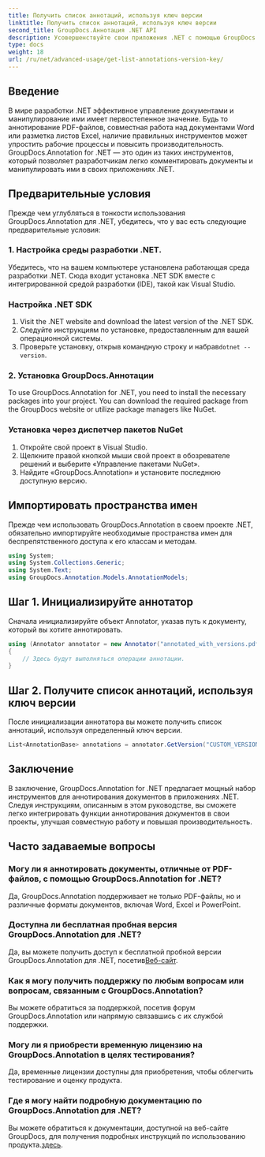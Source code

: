 ```yaml
---
title: Получить список аннотаций, используя ключ версии
linktitle: Получить список аннотаций, используя ключ версии
second_title: GroupDocs.Аннотация .NET API
description: Усовершенствуйте свои приложения .NET с помощью GroupDocs.Annotation для удобного аннотирования документов. Следуйте нашему пошаговому руководству для эффективной интеграции.
type: docs
weight: 18
url: /ru/net/advanced-usage/get-list-annotations-version-key/
---
```

## Введение
В мире разработки .NET эффективное управление документами и манипулирование ими имеет первостепенное значение. Будь то аннотирование PDF-файлов, совместная работа над документами Word или разметка листов Excel, наличие правильных инструментов может упростить рабочие процессы и повысить производительность. GroupDocs.Annotation for .NET — это один из таких инструментов, который позволяет разработчикам легко комментировать документы и манипулировать ими в своих приложениях .NET.
## Предварительные условия
Прежде чем углубляться в тонкости использования GroupDocs.Annotation для .NET, убедитесь, что у вас есть следующие предварительные условия:
### 1. Настройка среды разработки .NET.
Убедитесь, что на вашем компьютере установлена работающая среда разработки .NET. Сюда входит установка .NET SDK вместе с интегрированной средой разработки (IDE), такой как Visual Studio.
### Настройка .NET SDK
1. Visit the .NET website and download the latest version of the .NET SDK.
2. Следуйте инструкциям по установке, предоставленным для вашей операционной системы.
3.  Проверьте установку, открыв командную строку и набрав`dotnet --version`.
### 2. Установка GroupDocs.Аннотации
To use GroupDocs.Annotation for .NET, you need to install the necessary packages into your project. You can download the required package from the GroupDocs website or utilize package managers like NuGet.
### Установка через диспетчер пакетов NuGet
1. Откройте свой проект в Visual Studio.
2. Щелкните правой кнопкой мыши свой проект в обозревателе решений и выберите «Управление пакетами NuGet».
3. Найдите «GroupDocs.Annotation» и установите последнюю доступную версию.

## Импортировать пространства имен
Прежде чем использовать GroupDocs.Annotation в своем проекте .NET, обязательно импортируйте необходимые пространства имен для беспрепятственного доступа к его классам и методам.
```csharp
using System;
using System.Collections.Generic;
using System.Text;
using GroupDocs.Annotation.Models.AnnotationModels;
```
## Шаг 1. Инициализируйте аннотатор
Сначала инициализируйте объект Annotator, указав путь к документу, который вы хотите аннотировать.
```csharp
using (Annotator annotator = new Annotator("annotated_with_versions.pdf"))
{
    // Здесь будут выполняться операции аннотации.
}
```
## Шаг 2. Получите список аннотаций, используя ключ версии
После инициализации аннотатора вы можете получить список аннотаций, используя определенный ключ версии.
```csharp
List<AnnotationBase> annotations = annotator.GetVersion("CUSTOM_VERSION");
```

## Заключение
В заключение, GroupDocs.Annotation for .NET предлагает мощный набор инструментов для аннотирования документов в приложениях .NET. Следуя инструкциям, описанным в этом руководстве, вы сможете легко интегрировать функции аннотирования документов в свои проекты, улучшая совместную работу и повышая производительность.
## Часто задаваемые вопросы
### Могу ли я аннотировать документы, отличные от PDF-файлов, с помощью GroupDocs.Annotation for .NET?
Да, GroupDocs.Annotation поддерживает не только PDF-файлы, но и различные форматы документов, включая Word, Excel и PowerPoint.
### Доступна ли бесплатная пробная версия GroupDocs.Annotation для .NET?
 Да, вы можете получить доступ к бесплатной пробной версии GroupDocs.Annotation для .NET, посетив[Веб-сайт](https://releases.groupdocs.com/annotation/net/).
### Как я могу получить поддержку по любым вопросам или вопросам, связанным с GroupDocs.Annotation?
Вы можете обратиться за поддержкой, посетив форум GroupDocs.Annotation или напрямую связавшись с их службой поддержки.
### Могу ли я приобрести временную лицензию на GroupDocs.Annotation в целях тестирования?
Да, временные лицензии доступны для приобретения, чтобы облегчить тестирование и оценку продукта.
### Где я могу найти подробную документацию по GroupDocs.Annotation для .NET?
 Вы можете обратиться к документации, доступной на веб-сайте GroupDocs, для получения подробных инструкций по использованию продукта.[здесь]( https://reference.groupdocs.com/annotation/net/).